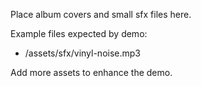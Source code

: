 Place album covers and small sfx files here.

Example files expected by demo:
- /assets/sfx/vinyl-noise.mp3

Add more assets to enhance the demo.

